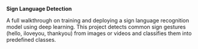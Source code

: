 **Sign Language Detection**

A full walkthrough on training and deploying a sign language recognition model using deep learning. This project detects common sign gestures (hello, iloveyou, thankyou) from images or videos and classifies them into predefined classes.

